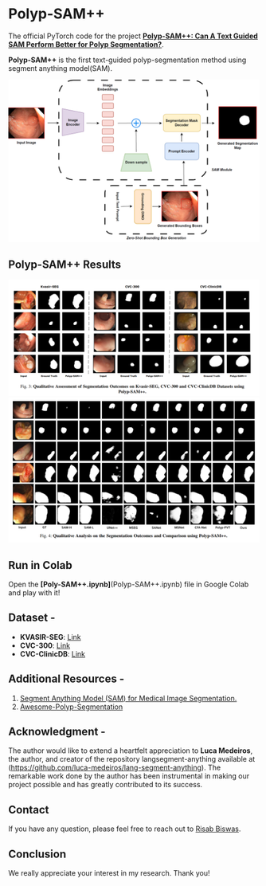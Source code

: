 # Polyp-SAM++
The official PyTorch code for the project [**Polyp-SAM++: Can A Text Guided SAM Perform Better for Polyp Segmentation?**](https://doi.org/10.48550/arXiv.2308.06623). 

**Polyp-SAM++** is the first text-guided polyp-segmentation method using segment anything model(SAM).

![alt text](Arch_Polyp-SAM++.png?raw=true)

## Polyp-SAM++ Results 
![alt text](Polyp-SAM_Results_1.png?raw=true)
![alt text](Polyp-SAM_Results_2.png?raw=true)

## Run in Colab
Open the **[Poly-SAM++.ipynb]**(Polyp-SAM++.ipynb) file in Google Colab and play with it!

## Dataset -
* **KVASIR-SEG**: [Link](https://datasets.simula.no/kvasir-seg/) 
* **CVC-300**: [Link](https://figshare.com/articles/figure/Polyp_DataSet_zip/21221579)
* **CVC-ClinicDB**: [Link](https://polyp.grand-challenge.org/CVCClinicDB/)

## Additional Resources - 
1. [Segment Anything Model (SAM) for Medical Image Segmentation.](https://github.com/YichiZhang98/SAM4MIS)
2. [Awesome-Polyp-Segmentation](https://github.com/taozh2017/Awesome-Polyp-Segmentation)

## Acknowledgment - 
The author would like to extend a heartfelt appreciation to **Luca Medeiros**, the author, and creator of the repository langsegment-anything available at (https://github.com/luca-medeiros/lang-segment-anything). The remarkable work done by the author
has been instrumental in making our project possible and has greatly contributed to its success.

## Contact 
If you have any question, please feel free to reach out to <a href="mailto:risabbiswas19@gmail.com" target="_blank">Risab Biswas</a>.

## Conclusion
We really appreciate your interest in my research. Thank you! 






